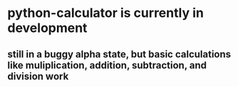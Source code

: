 # python-calculator is currently in development 
## still in a buggy alpha state, but basic calculations like muliplication, addition, subtraction, and division work